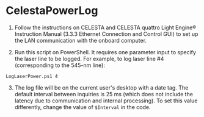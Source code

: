 # CelestaPowerLog
1. Follow the instructions on CELESTA and CELESTA quattro Light Engine® Instruction Manual (3.3.3 Ethernet Connection and Control GUI) to set up the LAN communication with the onboard computer.

2. Run this script on PowerShell. It requires one parameter input to specify the laser line to be logged. For example, to log laser line #4 (corresponding to the 545-nm line):
```
LogLaserPower.ps1 4
```

3. The log file will be on the current user's desktop with a date tag. The default interval between inquiries is 25 ms (which does not include the latency due to communication and internal processing). To set this value differently, change the value of ``$Interval`` in the code.
